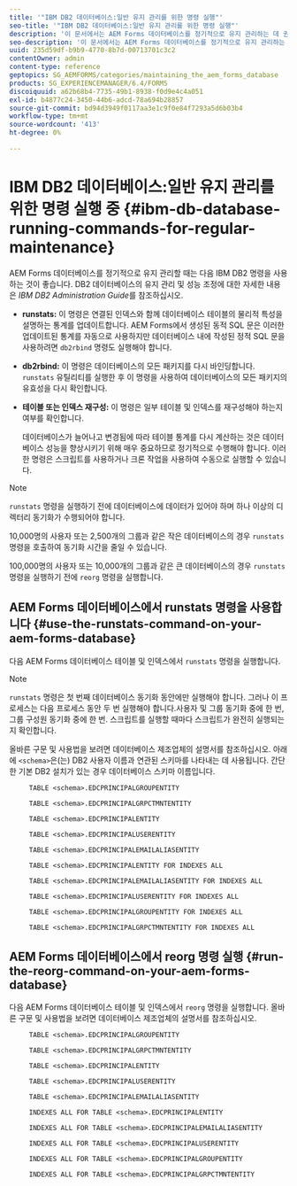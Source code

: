 ```yaml
---
title: '"IBM DB2 데이터베이스:일반 유지 관리를 위한 명령 실행"'
seo-title: '"IBM DB2 데이터베이스:일반 유지 관리를 위한 명령 실행"'
description: '이 문서에서는 AEM Forms 데이터베이스를 정기적으로 유지 관리하는 데 권장되는 IBM DB2 명령을 나열합니다. '
seo-description: '이 문서에서는 AEM Forms 데이터베이스를 정기적으로 유지 관리하는 데 권장되는 IBM DB2 명령을 나열합니다. '
uuid: 235d59df-b9b9-4770-8b7d-00713701c3c2
contentOwner: admin
content-type: reference
geptopics: SG_AEMFORMS/categories/maintaining_the_aem_forms_database
products: SG_EXPERIENCEMANAGER/6.4/FORMS
discoiquuid: a62b68b4-7735-49b1-8938-f0d9e4c4a051
exl-id: b4877c24-3450-44b6-adcd-78a694b28857
source-git-commit: bd94d3949f0117aa3e1c9f0e84f7293a5d6b03b4
workflow-type: tm+mt
source-wordcount: '413'
ht-degree: 0%

---
```


# IBM DB2 데이터베이스:일반 유지 관리를 위한 명령 실행 중 {#ibm-db-database-running-commands-for-regular-maintenance}

AEM Forms 데이터베이스를 정기적으로 유지 관리할 때는 다음 IBM DB2 명령을 사용하는 것이 좋습니다. DB2 데이터베이스의 유지 관리 및 성능 조정에 대한 자세한 내용은 *IBM DB2 Administration Guide*&#x200B;를 참조하십시오.

* **runstats:** 이 명령은 연결된 인덱스와 함께 데이터베이스 테이블의 물리적 특성을 설명하는 통계를 업데이트합니다. AEM Forms에서 생성된 동적 SQL 문은 이러한 업데이트된 통계를 자동으로 사용하지만 데이터베이스 내에 작성된 정적 SQL 문을 사용하려면 `db2rbind` 명령도 실행해야 합니다.
* **db2rbind:** 이 명령은 데이터베이스의 모든 패키지를 다시 바인딩합니다. `runstats` 유틸리티를 실행한 후 이 명령을 사용하여 데이터베이스의 모든 패키지의 유효성을 다시 확인합니다.
* **테이블 또는 인덱스 재구성:**  이 명령은 일부 테이블 및 인덱스를 재구성해야 하는지 여부를 확인합니다.

   데이터베이스가 늘어나고 변경됨에 따라 테이블 통계를 다시 계산하는 것은 데이터베이스 성능을 향상시키기 위해 매우 중요하므로 정기적으로 수행해야 합니다. 이러한 명령은 스크립트를 사용하거나 크론 작업을 사용하여 수동으로 실행할 수 있습니다.

>[!NOTE]
>
>`runstats` 명령을 실행하기 전에 데이터베이스에 데이터가 있어야 하며 하나 이상의 디렉터리 동기화가 수행되어야 합니다.

10,000명의 사용자 또는 2,500개의 그룹과 같은 작은 데이터베이스의 경우 `runstats` 명령을 호출하여 동기화 시간을 줄일 수 있습니다.

100,000명의 사용자 또는 10,000개의 그룹과 같은 큰 데이터베이스의 경우 `runstats` 명령을 실행하기 전에 `reorg` 명령을 실행합니다.

## AEM Forms 데이터베이스에서 runstats 명령을 사용합니다 {#use-the-runstats-command-on-your-aem-forms-database}

다음 AEM Forms 데이터베이스 테이블 및 인덱스에서 `runstats` 명령을 실행합니다.

>[!NOTE]
>
>`runstats` 명령은 첫 번째 데이터베이스 동기화 동안에만 실행해야 합니다. 그러나 이 프로세스는 다음 프로세스 동안 두 번 실행해야 합니다.사용자 및 그룹 동기화 중에 한 번, 그룹 구성원 동기화 중에 한 번. 스크립트를 실행할 때마다 스크립트가 완전히 실행되는지 확인합니다.

올바른 구문 및 사용법을 보려면 데이터베이스 제조업체의 설명서를 참조하십시오. 아래에 `<schema>`은(는) DB2 사용자 이름과 연관된 스키마를 나타내는 데 사용됩니다. 간단한 기본 DB2 설치가 있는 경우 데이터베이스 스키마 이름입니다.

```as3
     TABLE <schema>.EDCPRINCIPALGROUPENTITY 
  
     TABLE <schema>.EDCPRINCIPALGRPCTMNTENTITY 
  
     TABLE <schema>.EDCPRINCIPALENTITY 
  
     TABLE <schema>.EDCPRINCIPALUSERENTITY 
  
     TABLE <schema>.EDCPRINCIPALEMAILALIASENTITY 
  
     TABLE <schema>.EDCPRINCIPALENTITY FOR INDEXES ALL 
  
     TABLE <schema>.EDCPRINCIPALEMAILALIASENTITY FOR INDEXES ALL 
  
     TABLE <schema>.EDCPRINCIPALUSERENTITY FOR INDEXES ALL 
  
     TABLE <schema>.EDCPRINCIPALGROUPENTITY FOR INDEXES ALL 
  
     TABLE <schema>.EDCPRINCIPALGRPCTMNTENTITY FOR INDEXES ALL
```

## AEM Forms 데이터베이스에서 reorg 명령 실행 {#run-the-reorg-command-on-your-aem-forms-database}

다음 AEM Forms 데이터베이스 테이블 및 인덱스에서 `reorg` 명령을 실행합니다. 올바른 구문 및 사용법을 보려면 데이터베이스 제조업체의 설명서를 참조하십시오.

```as3
     TABLE <schema>.EDCPRINCIPALGROUPENTITY 
  
     TABLE <schema>.EDCPRINCIPALGRPCTMNTENTITY 
  
     TABLE <schema>.EDCPRINCIPALENTITY 
  
     TABLE <schema>.EDCPRINCIPALUSERENTITY 
  
     TABLE <schema>.EDCPRINCIPALEMAILALIASENTITY 
  
     INDEXES ALL FOR TABLE <schema>.EDCPRINCIPALENTITY 
  
     INDEXES ALL FOR TABLE <schema>.EDCPRINCIPALEMAILALIASENTITY 
  
     INDEXES ALL FOR TABLE <schema>.EDCPRINCIPALUSERENTITY 
  
     INDEXES ALL FOR TABLE <schema>.EDCPRINCIPALGROUPENTITY 
  
     INDEXES ALL FOR TABLE <schema>.EDCPRINCIPALGRPCTMNTENTITY
```
